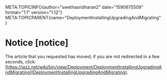 META:TOPICINFO{author="swethasridharan2" date="1590675509" format="1.1"
version="1.12"}
META:TOPICPARENT{name="DeploymentInstallingUpgradingAndMigrating"}

# Notice [notice]

The article that you requested has moved; if you are not redirected in a
few seconds, click:
[https://jazz.net/wiki/bin/view/Deployment/DeploymentInstallingUpgradingAndMigrating](DeploymentInstallingUpgradingAndMigrating).
